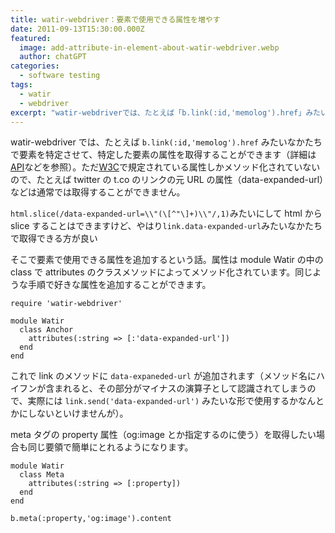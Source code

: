 ```yaml
---
title: watir-webdriver：要素で使用できる属性を増やす
date: 2011-09-13T15:30:00.000Z
featured:
  image: add-attribute-in-element-about-watir-webdriver.webp
  author: chatGPT
categories:
  - software testing
tags:
  - watir
  - webdriver
excerpt: "watir-webdriverでは、たとえば「b.link(:id,'memolog').href」みたいなかたちで要素を特定させて、特定した要素の属性を取得することができます（詳細はAPIなどを参照）。ただW3Cで規定されている属性しかメソッド化されていないので、たとえばtwitterのt.coのリンクの元URLの属性（data-expanded-url）などは通常では取得することができません。"
---
```


watir-webdriver では、たとえば `b.link(:id,'memolog').href` みたいなかたちで要素を特定させて、特定した要素の属性を取得することができます（詳細は[API](http://jarib.github.com/watir-webdriver/doc/)などを参照）。ただ[W3C](http://dev.w3.org/html5/spec/Overview.html#the-a-element)で規定されている属性しかメソッド化されていないので、たとえば twitter の t.co のリンクの元 URL の属性（data-expanded-url）などは通常では取得することができません。

`html.slice(/data-expanded-url=\\"(\[^"\]+)\\"/,1)`みたいにして html から slice することはできますけど、やはり`link.data-expanded-url`みたいなかたちで取得できる方が良い

そこで要素で使用できる属性を追加するという話。属性は module Watir の中の class で attributes のクラスメソッドによってメソッド化されています。同じような手順で好きな属性を追加することができます。

```
require 'watir-webdriver'

module Watir
  class Anchor
    attributes(:string => [:'data-expanded-url'])
  end
end

```

これで link のメソッドに `data-expaneded-url` が追加されます（メソッド名にハイフンが含まれると、その部分がマイナスの演算子として認識されてしまうので、実際には `link.send('data-expanded-url')` みたいな形で使用するかなんとかにしないといけませんが）。

meta タグの property 属性（og:image とか指定するのに使う）を取得したい場合も同じ要領で簡単にとれるようになります。

```
module Watir
  class Meta
    attributes(:string => [:property])
  end
end

b.meta(:property,'og:image').content
```

